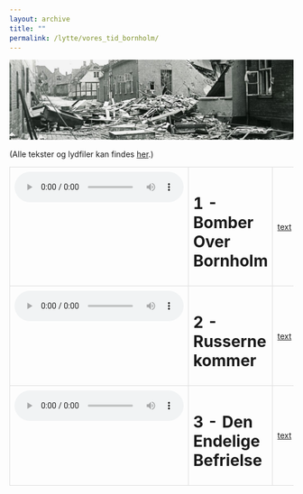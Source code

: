 ```yaml
---
layout: archive
title: ""
permalink: /lytte/vores_tid_bornholm/
---
```


<p align="center"><img src="/images/tid/bornholm.jpg"/></p>

<style>
    table {
        border-collapse: collapse;
        width: 100%;
    }
    th, td {
        border: 1px solid #dddddd;
        padding: 8px;
        text-align: left;
    }
    /* Customize width for specific columns */
    th:nth-child(1), td:nth-child(1) {
        width: 20%; /* First column */
    }
    th:nth-child(2), td:nth-child(2) {
        width: 80%; /* Second column */
    }
</style>

(Alle tekster og lydfiler kan findes [her](https://natmus.dk/vorestid/podcast-besat-paa-bornholm/).)
<table align="center" cellspacing="5" style="text-align: left" width="100%">
<tr>
<td style="vertical-align: top;"> <audio controls src="https://api.spreaker.com/download/episode/44044878/1_bomberoverbornholm.mp3?dl=true"></audio> </td>
<td><h1> 1 - Bomber Over Bornholm </h1></td>
<td><a href="https://natmus.dk/fileadmin/user_upload/Editor/natmus/Vores_Tid/Transskriptioner/Besat_paa_Bornholm/1._Bomber_over_Bornholm.pdf">text</a></td>
</tr>

<tr>
<td style="vertical-align: top;"> <audio controls src="https://api.spreaker.com/download/episode/44214080/2_russerne_kommer.mp3?dl=true"></audio> </td>
<td><h1> 2 - Russerne kommer </h1></td>
<td><a href="https://natmus.dk/fileadmin/user_upload/Editor/natmus/Vores_Tid/Transskriptioner/Besat_paa_Bornholm/2._Russerne_kommer.pdf">text</a></td>
</tr>

<tr>
<td style="vertical-align: top;"> <audio controls src="https://api.spreaker.com/download/episode/44256666/3_den_endelige_befrielse.mp3?dl=true"></audio> </td>
<td><h1> 3 - Den Endelige Befrielse </h1></td>
<td><a href="https://natmus.dk/fileadmin/user_upload/Editor/natmus/Vores_Tid/Transskriptioner/Besat_paa_Bornholm/3._Den_Endelige_Befrielse.pdf">text</a></td>
</tr>
</table>